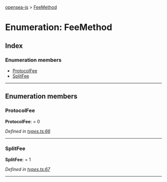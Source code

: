 [opensea-js](../README.md) > [FeeMethod](../enums/feemethod.md)

# Enumeration: FeeMethod

## Index

### Enumeration members

* [ProtocolFee](feemethod.md#protocolfee)
* [SplitFee](feemethod.md#splitfee)

---

## Enumeration members

<a id="protocolfee"></a>

###  ProtocolFee

**ProtocolFee**:  = 0

*Defined in [types.ts:66](https://github.com/ProjectOpenSea/opensea-js/blob/3f1bc52/src/types.ts#L66)*

___
<a id="splitfee"></a>

###  SplitFee

**SplitFee**:  = 1

*Defined in [types.ts:67](https://github.com/ProjectOpenSea/opensea-js/blob/3f1bc52/src/types.ts#L67)*

___

